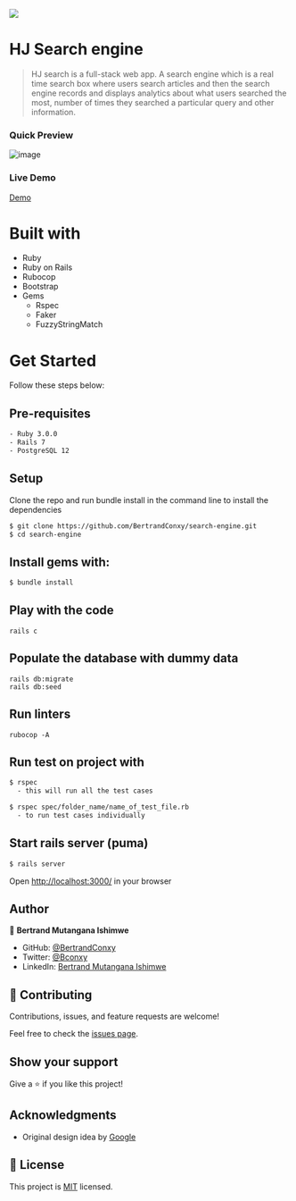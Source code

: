![](https://img.shields.io/badge/HJ-blue)

# HJ Search engine

> HJ search is a full-stack web app. A search engine which is a real time search box where users search articles and then the search engine records and displays analytics about what users searched the most, number of times they searched a particular query and other information.

### Quick Preview

![image](https://user-images.githubusercontent.com/90222110/193413642-9449b304-4c6f-4812-938c-6e431c001840.png)

### Live Demo
  [Demo](https://hj-search.herokuapp.com/)

# Built with
- Ruby
- Ruby on Rails
- Rubocop
- Bootstrap
- Gems
  - Rspec
  - Faker
  - FuzzyStringMatch

# Get Started
Follow these steps below:

## Pre-requisites

```bash
- Ruby 3.0.0
- Rails 7
- PostgreSQL 12
```

## Setup
Clone the repo and run bundle install in the command line to install the dependencies

```bash
$ git clone https://github.com/BertrandConxy/search-engine.git
$ cd search-engine
```

## Install gems with:

```bash
$ bundle install
```

## Play with the code
```
rails c
```

## Populate the database with dummy data
```
rails db:migrate
rails db:seed
```

## Run linters
```
rubocop -A
```

## Run test on project with

```bash
$ rspec
  - this will run all the test cases
```

```bash
$ rspec spec/folder_name/name_of_test_file.rb
  - to run test cases individually
```

## Start rails server (puma)

```bash
$ rails server
```

Open [http://localhost:3000/](http://localhost:3000/) in your browser


## Author

👤 **Bertrand Mutangana Ishimwe**

- GitHub: [@BertrandConxy](https://github.com/BertrandConxy)
- Twitter: [@Bconxy](https://twitter.com/BertrandMutanga)
- LinkedIn: [Bertrand Mutangana Ishimwe](https://www.linkedin.com/in/bertrandmutangana)

## 🤝 Contributing

Contributions, issues, and feature requests are welcome!

Feel free to check the [issues page](https://github.com/BertrandConxy/search-engine/issues).

## Show your support

Give a ⭐️ if you like this project!

## Acknowledgments

- Original design idea by [Google](https://google.com)

## 📝 License

This project is [MIT](./MIT.md) licensed.
